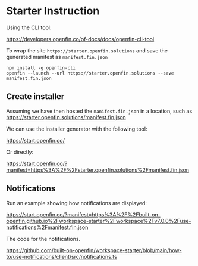 # Starter Instruction

Using the CLI tool:

<https://developers.openfin.co/of-docs/docs/openfin-cli-tool>

To wrap the site `https://starter.openfin.solutions` and save the generated manifest as `manifest.fin.json`

```shell
npm install -g openfin-cli
openfin --launch --url https://starter.openfin.solutions --save manifest.fin.json
```

## Create installer

Assuming we have then hosted the `manifest.fin.json` in a location, such as
<https://starter.openfin.solutions/manifest.fin.json>

We can use the installer generator with the following tool:

<https://start.openfin.co/>

Or directly:

<https://start.openfin.co/?manifest=https%3A%2F%2Fstarter.openfin.solutions%2Fmanifest.fin.json>

## Notifications

Run an example showing how notifications are displayed:

<https://start.openfin.co/?manifest=https%3A%2F%2Fbuilt-on-openfin.github.io%2Fworkspace-starter%2Fworkspace%2Fv7.0.0%2Fuse-notifications%2Fmanifest.fin.json>

The code for the notifications.

<https://github.com/built-on-openfin/workspace-starter/blob/main/how-to/use-notifications/client/src/notifications.ts>